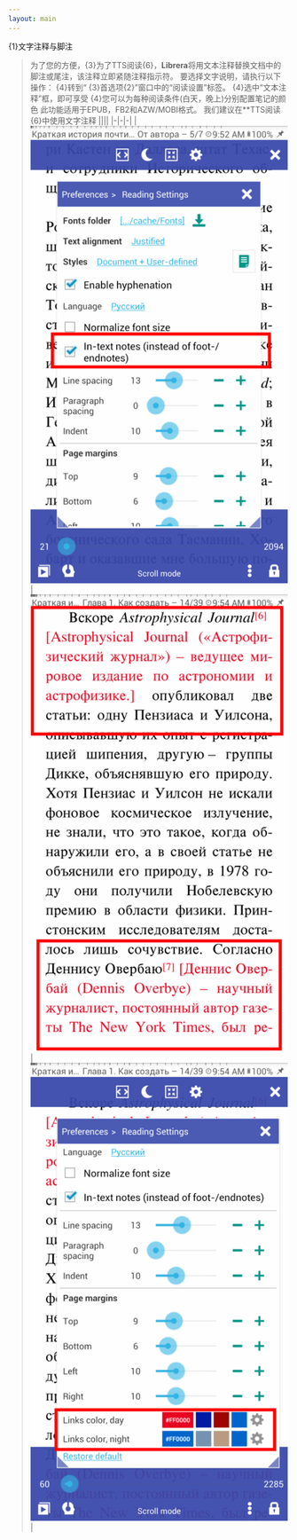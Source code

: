 ```yaml
---
layout: main
---
```


{1}文字注释与脚注
>为了您的方便，{3}为了TTS阅读{6}，**Librera**将用文本注释替换文档中的脚注或尾注，该注释立即紧随注释指示符。
要选择文字说明，请执行以下操作：
{4}转到“ {3}首选项{2}”窗口中的“阅读设置”标签。
{4}选中“文本注释”框，即可享受
{4}您可以为每种阅读条件(白天，晚上)分别配置笔记的颜色
>此功能适用于EPUB，FB2和AZW/MOBI格式。
>我们建议在**TTS阅读{6}中使用文字注释
||||
|-|-|-|
|![](1.png)|![](2.png)|![](3.png)|
